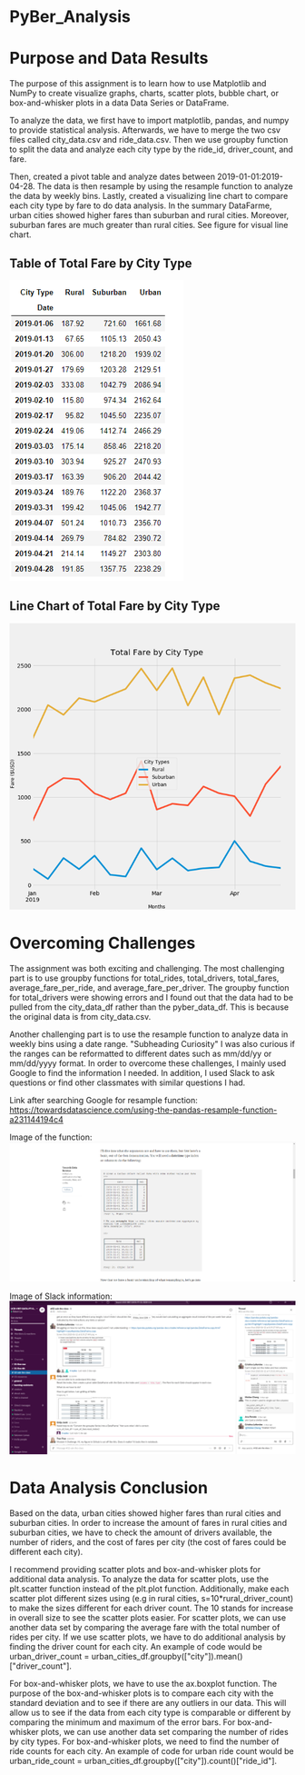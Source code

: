 # PyBer_Analysis

# Purpose and Data Results
The purpose of this assignment is to learn how to use Matplotlib and NumPy to create visualize graphs, charts, scatter plots, bubble chart, or box-and-whisker plots in a data Data Series or DataFrame. 

To analyze the data, we first have to import matplotlib, pandas, and numpy to provide statistical analysis. Afterwards, we have to merge the two csv files called city_data.csv and ride_data.csv. Then we use groupby function to split the data and analyze each city type by the ride_id, driver_count, and fare.

Then, created a pivot table and analyze dates between 2019-01-01:2019-04-28. The data is then resample by using the resample function to analyze the data by weekly bins. Lastly, created a visualizing line chart to compare each city type by fare to do data analysis.
In the summary DataFarme, urban cities showed higher fares than suburban and rural cities. Moreover, suburban fares are much greater than rural cities. See figure for visual line chart. 

## Table of Total Fare by City Type
![Total Fare by City Type](Table1.png)

## Line Chart of Total Fare by City Type
![Total Fare by City Type](Fig8.png)

# Overcoming Challenges
The assignment was both exciting and challenging. The most challenging part is to use groupby functions for total_rides, total_drivers, total_fares, average_fare_per_ride, and average_fare_per_driver. The groupby function for total_drivers were showing errors and I found out that the data had to be pulled from the city_data_df rather than the pyber_data_df. This is because the original data is from city_data.csv.

Another challenging part is to use the resample function to analyze data in weekly bins using a date range. "Subheading Curiosity" I was also curious if the ranges can be reformatted to different dates such as mm/dd/yy or mm/dd/yyyy format.
In order to overcome these challenges, I mainly used Google to find the information I needed. In addition, I used Slack to ask questions or find other classmates with similar questions I had.

Link after searching Google for resample function: https://towardsdatascience.com/using-the-pandas-resample-function-a231144194c4

Image of the function:
![Google Search](Google.png)

Image of Slack information:
![Slack Information](Slack.png)

# Data Analysis Conclusion
Based on the data, urban cities showed higher fares than rural cities and suburban cities. In order to increase the amount of fares in rural cities and suburban cities, we have to check the amount of drivers available, the number of riders, and the cost of fares per city (the cost of fares could be different each city).

I recommend providing scatter plots and box-and-whisker plots for additional data analysis. To analyze the data for scatter plots, use the plt.scatter function instead of the plt.plot function. Additionally, make each scatter plot different sizes using (e.g in rural cities, s=10*rural_driver_count) to make the sizes different for each driver count. The 10 stands for increase in overall size to see the scatter plots easier. For scatter plots, we can use another data set by comparing the average fare with the total number of rides per city. If we use scatter plots, we have to do additional analysis by finding the driver count for each city. An example of code would be urban_driver_count =  urban_cities_df.groupby(["city"]).mean()["driver_count"].

For box-and-whisker plots, we have to use the ax.boxplot function. The purpose of the box-and-whisker plots is to compare each city with the standard deviation and to see if there are any outliers in our data. This will allow us to see if the data from each city type is comparable or different by comparing the minimum and maximum of the error bars. For box-and-whisker plots, we can use another data set comparing the number of rides by city types. For box-and-whisker plots, we need to find the number of ride counts for each city. An example of code for urban ride count would be urban_ride_count = urban_cities_df.groupby(["city"]).count()["ride_id"].
